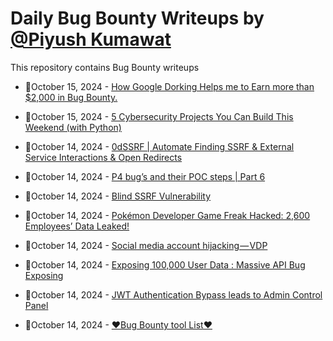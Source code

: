 # Daily Bug Bounty Writeups by [@Piyush Kumawat](https://twitter.com/piyush_supiy) 
This repository contains Bug Bounty writeups

<!-- BLOG-POST-LIST:START -->
 - 💯October 15, 2024 - [How Google Dorking Helps me to Earn more than $2,000 in Bug Bounty.](https://medium.com/@anandrishav2228/how-google-dorking-helps-me-to-earn-more-than-2-000-in-bug-bounty-b2ac959b3905?source=rss------bug_bounty-5) 

 - 💯October 15, 2024 - [5 Cybersecurity Projects You Can Build This Weekend &lpar;with Python&rpar;](https://medium.com/@paritoshblogs/5-cybersecurity-projects-you-can-build-this-weekend-with-python-74bf03c3ba5d?source=rss------bug_bounty-5) 

 - 💯October 14, 2024 - [0dSSRF | Automate Finding SSRF &amp; External Service Interactions &amp; Open Redirects](https://kariiem.medium.com/0dssrf-automate-finding-ssrf-external-service-interactions-open-redirects-944be6770a02?source=rss------bug_bounty-5) 

 - 💯October 14, 2024 - [P4 bug’s and their POC steps | Part 6](https://medium.com/@socalledhacker/p4-bugs-and-their-poc-steps-part-6-8e3aa981673a?source=rss------bug_bounty-5) 

 - 💯October 14, 2024 - [Blind SSRF Vulnerability](https://medium.com/@guravtushar231/blind-ssrf-vulnerability-97d2f1decfe6?source=rss------bug_bounty-5) 

 - 💯October 14, 2024 - [Pokémon Developer Game Freak Hacked: 2,600 Employees’ Data Leaked!](https://medium.com/@wiretor/pok%C3%A9mon-developer-game-freak-hacked-2-600-employees-data-leaked-9e00ad9b3b0e?source=rss------bug_bounty-5) 

 - 💯October 14, 2024 - [Social media account hijacking — VDP](https://medium.com/@embossdotar/social-media-account-hijacking-vdp-fa674b25af44?source=rss------bug_bounty-5) 

 - 💯October 14, 2024 - [Exposing 100,000 User Data : Massive API Bug Exposing](https://medium.com/@360Security/exposing-100-000-user-data-massive-api-bug-exposing-037b56cfe98d?source=rss------bug_bounty-5) 

 - 💯October 14, 2024 - [JWT Authentication Bypass leads to Admin Control Panel](https://infosecwriteups.com/jwt-authentication-bypass-leads-to-admin-control-panel-dfa6efcdcbf5?source=rss------bug_bounty-5) 

 - 💯October 14, 2024 - [❤Bug Bounty tool List❤](https://medium.com/@shardulsawant67/bug-bounty-tool-list-fee6620c0048?source=rss------bug_bounty-5) 
<!-- BLOG-POST-LIST:END -->
